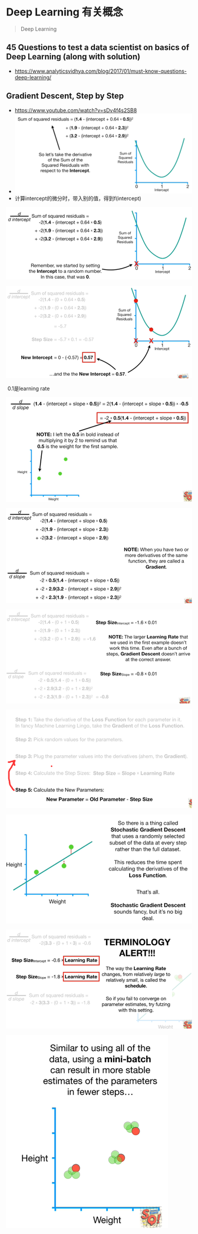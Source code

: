 # Deep Learning 有关概念

> Deep Learning

## 45 Questions to test a data scientist on basics of Deep Learning (along with solution)

- https://www.analyticsvidhya.com/blog/2017/01/must-know-questions-deep-learning/

## Gradient Descent, Step by Step

- https://www.youtube.com/watch?v=sDv4f4s2SB8
- ![image-20200917103621728](2020-09-14-104113.assets/image-20200917103621728.png)
- 计算intercept的微分时，带入别的值，得到f(intercept)

![image-20200917103720264](2020-09-14-104113.assets/image-20200917103720264.png)

![image-20200917103821510](2020-09-14-104113.assets/image-20200917103821510.png)

​			0.1是learning rate

![image-20200917104310055](2020-09-14-104113.assets/image-20200917104310055.png)

![image-20200917104332875](2020-09-14-104113.assets/image-20200917104332875.png)

![image-20200917104416338](2020-09-14-104113.assets/image-20200917104416338.png)

![image-20200917104554545](2020-09-14-104113.assets/image-20200917104554545.png)

![image-20200917104626723](2020-09-14-104113.assets/image-20200917104626723.png)

![image-20200917105855299](2020-09-14-104113.assets/image-20200917105855299.png)

![image-20200917110012188](2020-09-14-104113.assets/image-20200917110012188.png)